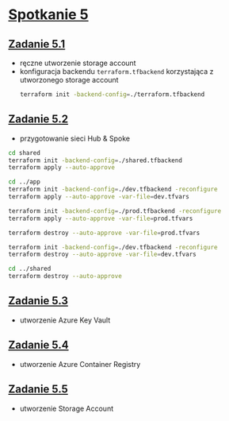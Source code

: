 # [Spotkanie 5](https://github.com/cloudstateu/kurs-iac-terraform/blob/master/Zjazd5/zadania.md)


## [Zadanie 5.1](./zadanie1)

* ręczne utworzenie storage account
* konfiguracja backendu `terraform.tfbackend` korzystająca z utworzonego storage account
    ```bash
    terraform init -backend-config=./terraform.tfbackend
    ```


## [Zadanie 5.2](./zadanie2)

* przygotowanie sieci Hub & Spoke

```bash
cd shared
terraform init -backend-config=./shared.tfbackend
terraform apply --auto-approve

cd ../app
terraform init -backend-config=./dev.tfbackend -reconfigure
terraform apply --auto-approve -var-file=dev.tfvars

terraform init -backend-config=./prod.tfbackend -reconfigure
terraform apply --auto-approve -var-file=prod.tfvars

```

```bash
terraform destroy --auto-approve -var-file=prod.tfvars

terraform init -backend-config=./dev.tfbackend -reconfigure
terraform destroy --auto-approve -var-file=dev.tfvars

cd ../shared
terraform destroy --auto-approve
```


## [Zadanie 5.3](./zadanie3)

* utworzenie Azure Key Vault


## [Zadanie 5.4](./zadanie4)

* utworzenie Azure Container Registry


## [Zadanie 5.5](./zadanie5)

* utworzenie Storage Account